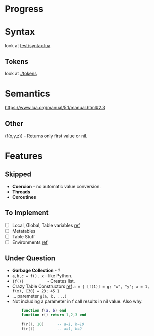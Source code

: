 # Progress


# Syntax
look at [test/syntax.lua](./test/syntax.lua)

## Tokens
look at [./tokens](./tokens)


# Semantics
https://www.lua.org/manual/5.1/manual.html#2.3

## Other
(f(x,y,z)) - Returns only first value or nil.


# Features
## Skipped
- **Coercion** - no automatic value conversion.
- **Threads**
- **Coroutines**

## To Implement
- [ ] Local, Global, Table variables [ref](https://www.lua.org/manual/5.1/manual.html#2.3)
- [ ] Metatables
- [ ] Table Stuff
- [ ] Environments [ref](https://www.lua.org/manual/5.1/manual.html#2.9)

## Under Question
- **Garbage Collection** - ?
- `a,b,c = f(), x`  - like Python.
- `{f()}          ` - Creates list.
- Crazy Table Constructors [ref](https://www.lua.org/manual/5.1/manual.html#2.5.7)
    `a = { [f(1)] = g; "x", "y"; x = 1, f(x), [30] = 23; 45 }`
- ... paremeter 
    `g(a, b, ...)`
- Not including a parameter in f call results in nil value.
    Also why.
    ```lua
        function f(a, b) end
        function r() return 1,2,3 end
        
        f(r(), 10)      -- a=1, b=10
        f(r())          -- a=1, b=2
    ```
